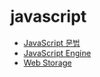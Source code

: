 # javascript

* [JavaScript 문법](/javascript/grammar/grammar.md)
* [JavaScript Engine](/javascript/js-engine.md)
* [Web Storage](/javascript/web-storage.md)
